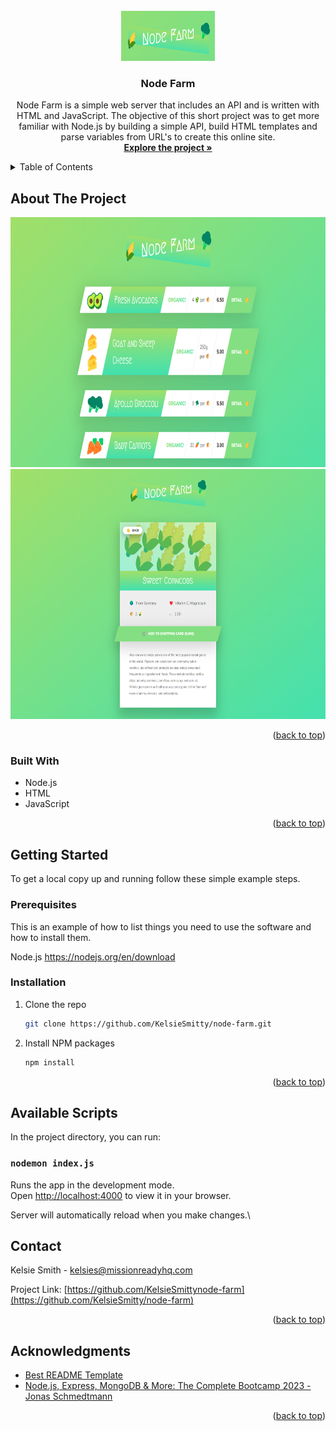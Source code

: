 <!-- PROJECT LOGO -->
<br />
<div align="center">
  <a href="https://github.com/KelsieSmitty/node-farm">
    <img src=".//images/node-farm-logo.png" alt="Logo" width="150" height="80">
  </a>

<h3 align="center">Node Farm</h3>

  <p align="center">
    Node Farm is a simple web server that includes an API and is written with HTML and JavaScript. The objective of this short project was to get more familiar with Node.js by building a simple API, build HTML templates and parse variables from URL's to create this online site.
    <br />
    <a href="https://github.com/KelsieSmitty/node-farm"><strong>Explore the project »</strong></a>
  </p>
</div>

<!-- TABLE OF CONTENTS -->
<details>
  <summary>Table of Contents</summary>
  <ol>
    <li>
      <a href="#about-the-project">About The Project</a>
      <ul>
        <li><a href="#built-with">Built With</a></li>
      </ul>
    </li>
    <li>
      <a href="#getting-started">Getting Started</a>
      <ul>
        <li><a href="#prerequisites">Prerequisites</a></li>
        <li><a href="#installation">Installation</a></li>
      </ul>
    </li>
    <li><a href="#available-scripts">Available Scripts</a></li>
    <li><a href="#contact">Contact</a></li>
    <li><a href="#acknowledgments">Acknowledgments</a></li>
  </ol>
</details>

<!-- ABOUT THE PROJECT -->

## About The Project

<img src=".//images/node-farm-overview.png" alt="Logo" width="600" height="400">
<img src=".//images/node-farm-product.png" alt="Logo" width="600" height="400">

<p align="right">(<a href="#readme-top">back to top</a>)</p>

### Built With

- Node.js
- HTML
- JavaScript

<p align="right">(<a href="#readme-top">back to top</a>)</p>

<!-- GETTING STARTED -->

## Getting Started

To get a local copy up and running follow these simple example steps.

### Prerequisites

This is an example of how to list things you need to use the software and how to install them.

Node.js
https://nodejs.org/en/download

### Installation

1. Clone the repo
   ```sh
   git clone https://github.com/KelsieSmitty/node-farm.git
   ```
2. Install NPM packages
   ```sh
   npm install
   ```

<p align="right">(<a href="#readme-top">back to top</a>)</p>

<!-- AVAILABLE SCRIPTS -->

## Available Scripts

In the project directory, you can run:

### `nodemon index.js`

Runs the app in the development mode.\
Open [http://localhost:4000](http://localhost:4000) to view it in your browser.

Server will automatically reload when you make changes.\

<!-- CONTACT -->

## Contact

Kelsie Smith - kelsies@missionreadyhq.com

Project Link: [https://github.com/KelsieSmittynode-farm](https://github.com/KelsieSmitty/node-farm)

<p align="right">(<a href="#readme-top">back to top</a>)</p>

<!-- ACKNOWLEDGMENTS -->

## Acknowledgments

- [Best README Template](https://github.com/othneildrew/Best-README-Template/tree/master)
- [Node.js, Express, MongoDB & More: The Complete Bootcamp 2023 - Jonas Schmedtmann](https://www.udemy.com/course/nodejs-express-mongodb-bootcamp/)

<p align="right">(<a href="#readme-top">back to top</a>)</p>
